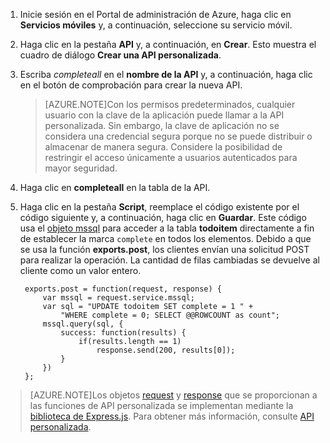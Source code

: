 

1. Inicie sesión en el Portal de administración de Azure, haga clic en **Servicios móviles** y, a continuación, seleccione su servicio móvil.

2. Haga clic en la pestaña **API** y, a continuación, en **Crear**. Esto muestra el cuadro de diálogo **Crear una API personalizada**.

3. Escriba _completeall_ en el **nombre de la API** y, a continuación, haga clic en el botón de comprobación para crear la nueva API.

	> [AZURE.NOTE]Con los permisos predeterminados, cualquier usuario con la clave de la aplicación puede llamar a la API personalizada. Sin embargo, la clave de aplicación no se considera una credencial segura porque no se puede distribuir o almacenar de manera segura. Considere la posibilidad de restringir el acceso únicamente a usuarios autenticados para mayor seguridad.

4. Haga clic en **completeall** en la tabla de la API.

5. Haga clic en la pestaña **Script**, reemplace el código existente por el código siguiente y, a continuación, haga clic en **Guardar**. Este código usa el [objeto mssql] para acceder a la tabla **todoitem** directamente a fin de establecer la marca `complete` en todos los elementos. Debido a que se usa la función **exports.post**, los clientes envían una solicitud POST para realizar la operación. La cantidad de filas cambiadas se devuelve al cliente como un valor entero.


		exports.post = function(request, response) {
			var mssql = request.service.mssql;
			var sql = "UPDATE todoitem SET complete = 1 " +
                "WHERE complete = 0; SELECT @@ROWCOUNT as count";
			mssql.query(sql, {
				success: function(results) {
					if(results.length == 1)
						response.send(200, results[0]);
				}
			})
		};



> [AZURE.NOTE]Los objetos <a href="http://msdn.microsoft.com/library/windowsazure/jj554218.aspx" target="_blank">request</a> y <a href="http://msdn.microsoft.com/library/windowsazure/dn303373.aspx" target="_blank">response</a> que se proporcionan a las funciones de API personalizada se implementan mediante la <a href="http://go.microsoft.com/fwlink/p/?LinkId=309046" target="_blank">biblioteca de Express.js</a>. Para obtener más información, consulte <a href="http://msdn.microsoft.com/library/windowsazure/dn280974.aspx" target="_blank">API personalizada</a>.

<!-- Anchors. -->

<!-- Images. -->

<!-- URLs. -->
[objeto mssql]: http://msdn.microsoft.com/library/windowsazure/jj554212.aspx

<!---HONumber=August15_HO6-->